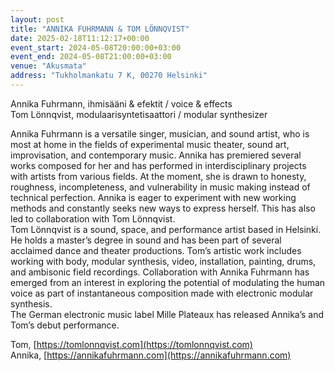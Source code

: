 ```yaml
---
layout: post
title: "ANNIKA FUHRMANN & TOM LÖNNQVIST"
date: 2025-02-18T11:12:17+00:00
event_start: 2024-05-08T20:00:00+03:00
event_end: 2024-05-08T21:00:00+03:00
venue: "Akusmata"
address: "Tukholmankatu 7 K, 00270 Helsinki"
---
```


Annika Fuhrmann, ihmisääni & efektit / voice & effects  
Tom Lönnqvist, modulaarisyntetisaattori / modular synthesizer  
  
Annika Fuhrmann is a versatile singer, musician, and sound artist, who is most at home in the fields of experimental music theater, sound art, improvisation, and contemporary music. Annika has premiered several works composed for her and has performed in interdisciplinary projects with artists from various fields. At the moment, she is drawn to honesty, roughness, incompleteness, and vulnerability in music making instead of technical perfection. Annika is eager to experiment with new working methods and constantly seeks new ways to express herself. This has also led to collaboration with Tom Lönnqvist.  
Tom Lönnqvist is a sound, space, and performance artist based in Helsinki. He holds a master’s degree in sound and has been part of several acclaimed dance and theater productions. Tom’s artistic work includes working with body, modular synthesis, video, installation, painting, drums, and ambisonic field recordings. Collaboration with Annika Fuhrmann has emerged from an interest in exploring the potential of modulating the human voice as part of instantaneous composition made with electronic modular synthesis.  
The German electronic music label Mille Plateaux has released Annika’s and Tom’s debut performance.  
  
Tom, [https://tomlonnqvist.com](https://tomlonnqvist.com)  
Annika, [https://annikafuhrmann.com](https://annikafuhrmann.com)
